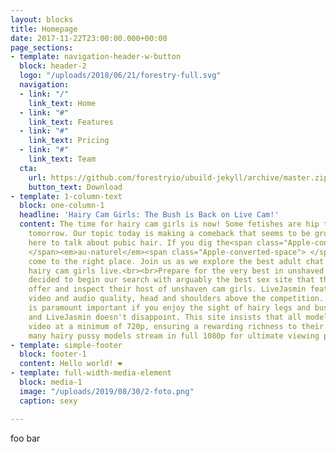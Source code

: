 ```yaml
---
layout: blocks
title: Homepage
date: 2017-11-22T23:00:00.000+00:00
page_sections:
- template: navigation-header-w-button
  block: header-2
  logo: "/uploads/2018/06/21/forestry-full.svg"
  navigation:
  - link: "/"
    link_text: Home
  - link: "#"
    link_text: Features
  - link: "#"
    link_text: Pricing
  - link: "#"
    link_text: Team
  cta:
    url: https://github.com/forestryio/ubuild-jekyll/archive/master.zip
    button_text: Download
- template: 1-column-text
  block: one-column-1
  headline: 'Hairy Cam Girls: The Bush is Back on Live Cam!'
  content: The time for hairy cam girls is now! Some fetishes are hip today, and not
    tomorrow. Our topic today is making a comeback that seems to be growing. We're
    here to talk about pubic hair. If you dig the<span class="Apple-converted-space">
    </span><em>au-naturel</em><span class="Apple-converted-space"> </span>look, you've
    come to the right place. Join us as we explore the best adult chat sites to watch
    hairy cam girls live.<br><br>Prepare for the very best in unshaved cam girls.<br><br><strong>LiveJasmin.com<br><br></strong>We
    decided to begin our search with arguably the best sex site that the web has to
    offer and inspect their host of unshaven cam girls. LiveJasmin features the best
    video and audio quality, head and shoulders above the competition. Video quality
    is paramount important if you enjoy the sight of hairy legs and bushy vaginas,
    and LiveJasmin doesn't disappoint. This site insists that all models broadcast
    video at a minimum of 720p, ensuring a rewarding richness to their shows, however
    many hairy pussy models stream in full 1080p for ultimate viewing pleasure.<br><br><br>
- template: simple-footer
  block: footer-1
  content: Hello world! ❤︎
- template: full-width-media-element
  block: media-1
  image: "/uploads/2019/08/30/2-foto.png"
  caption: sexy

---
```

foo bar